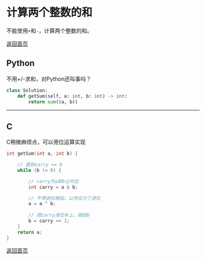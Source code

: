 # 计算两个整数的和
不能使用`+`和`-`，计算两个整数的和。

[返回首页](../README.md)

## Python
不用+/-求和，对Python还叫事吗？
```python
class Solution:
    def getSum(self, a: int, b: int) -> int:
        return sum((a, b))
```
---

## C
C稍微麻烦点，可以用位运算实现
```c
int getSum(int a, int b) {

    // 直到carry == 0
    while (b != 0) {

        // carry为a和b公共位
        int carry = a & b;

        // 不带进位相加，公共位少了进位
        a = a ^ b;
        
        // 把carry进位补上，赋给b
        b = carry << 1;
    }
    return a;
}
```
[返回首页](../README.md)